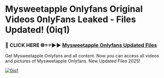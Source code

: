 # Mysweetapple Onlyfans Original Videos 0nlyFans Leaked - Files Updated! (0iq1)

<h3>🔴 CLICK HERE 🌐==►► <a href="https://tinyurl.com/ehrbuxhb" rel="nofollow">Mysweetapple Onlyfans Updated Files</a></h3>

Get Mysweetapple Onlyfans and all content. Now you can access all videos and pictures of Mysweetapple Onlyfans. New Updated Files 2025!

[![0iq1](https://i.imgur.com/lVYEuWS.gif)](https://tinyurl.com/ehrbuxhb)
